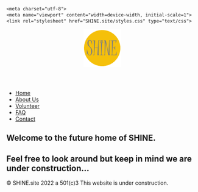 


<head>	
	<title>Home</title>
	<meta name="robots" content="noindex,nofollow">


	<meta charset="utf-8">
	<meta name="viewport" content="width=device-width, initial-scale=1">
	<link rel="stylesheet" href="SHINE.site/styles.css" type="text/css">
</head>


<body>
	
<header> 
<div class="logo">
	<a href="SHINE.site/index.html"><img src="SHINE.site/images/newSHINELogo.png" alt="SHINE Logo" width="100" height="100"></a>
	
</div>
	
</header>
	
<nav> 
   <div>
	<ul>
	    <li class="navlist"><a href="SHINE.site/index.html">Home</a></li>
	    <li class="navlist"><a href="SHINE.site/pages/AboutUs.html">About Us</a></li>
	    <li class="navlist"><a href="SHINE.site/pages/Volunteer.html">Volunteer</a></li>
            <li class="navlist"><a href="SHINE.site/pages/FAQ.html">FAQ</a></li>
	    <li class="navlist"><a href="SHINE.site/pages/Contact.html">Contact</a></li>
	</ul>
   </div>
</nav>

		
<div class="artborder">	
	
<main class="grid-container">

	
<article>
	<h2>Welcome to the future home of SHINE.</h2>
	<h2>Feel free to look around but keep in mind we are under construction...</h2>		
</article>
	
</main>
</div>	
		
<footer>
	<p>
	&copy; SHINE.site 2022 a 501(c)3 This website is under construction. 
	</p>		
</footer>
		

</body>
		

